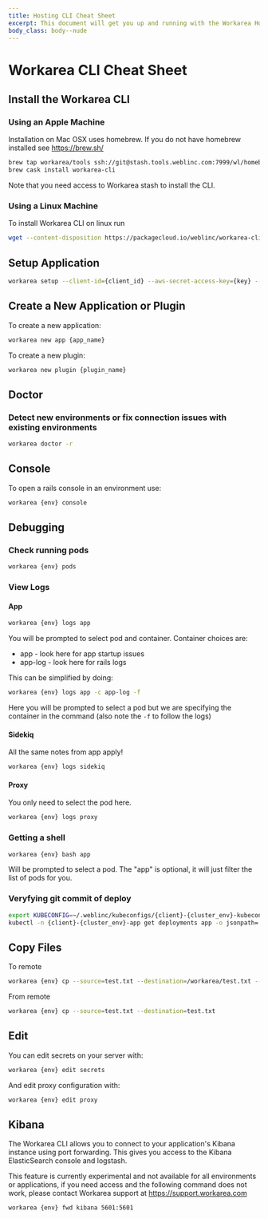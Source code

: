 ```yaml
---
title: Hosting CLI Cheat Sheet
excerpt: This document will get you up and running with the Workarea Hosting CLI.
body_class: body--nude
---
```


# Workarea CLI Cheat Sheet

## Install the Workarea CLI

### Using an Apple Machine

Installation on Mac OSX uses homebrew. If you do not have homebrew installed see <https://brew.sh/>

```bash
brew tap workarea/tools ssh://git@stash.tools.weblinc.com:7999/wl/homebrew-taps.git
brew cask install workarea-cli
```

Note that you need access to Workarea stash to install the CLI.

### Using a Linux Machine

To install Workarea CLI on linux run

```bash
wget --content-disposition https://packagecloud.io/weblinc/workarea-cli/packages/ubuntu/trusty/workarea-cli_2.1.0+20190424223847-1_amd64.deb/download.deb?read_token=632fa363936e9202ef857c752d851b1cc8d8cb4db166e515
```

## Setup Application

```bash
workarea setup --client-id={client_id} --aws-secret-access-key={key} --aws-access-key-id={key}
```

## Create a New Application or Plugin

To create a new application:

```bash
workarea new app {app_name}
```

To create a new plugin:

```bash
workarea new plugin {plugin_name}
```

## Doctor

### Detect new environments or fix connection issues with existing environments

```bash
workarea doctor -r
```

## Console

To open a rails console in an environment use:

```bash
workarea {env} console
```

## Debugging

### Check running pods

```bash
workarea {env} pods
```

### View Logs

#### App

```bash
workarea {env} logs app
```

You will be prompted to select pod and container.
Container choices are:

* app - look here for app startup issues
* app-log - look here for rails logs

This can be simplified by doing:

```bash
workarea {env} logs app -c app-log -f
```

Here you will be prompted to select a pod but we are specifying the container in the command (also note the `-f` to follow the logs)

#### Sidekiq

All the same notes from app apply!

```bash
workarea {env} logs sidekiq
```

#### Proxy

You only need to select the pod here.

```bash
workarea {env} logs proxy
```

### Getting a shell

```bash
workarea {env} bash app
```

Will be prompted to select a pod.  The "app" is optional, it will just filter the list of pods for you.

### Veryfying git commit of deploy

```bash
export KUBECONFIG=~/.weblinc/kubeconfigs/{client}-{cluster_env}-kubeconfig
kubectl -n {client}-{cluster_env}-app get deployments app -o jsonpath='{.spec.template.spec.containers[0].image}'
```

## Copy Files

To remote

```bash
workarea {env} cp --source=test.txt --destination=/workarea/test.txt --copy-to-remote
```

From remote

```bash
workarea {env} cp --source=test.txt --destination=test.txt
```

## Edit

You can edit secrets on your server with:

```bash
workarea {env} edit secrets
```

And edit proxy configuration with:

```bash
workarea {env} edit proxy
```

## Kibana

The Workarea CLI allows you to connect to your application's Kibana instance using port forwarding. This gives you access to the Kibana ElasticSearch console and logstash.

This feature is currently experimental and not available for all environments or applications, if you need access and the following command does not work, please contact Workarea support at <https://support.workarea.com>

```bash
workarea {env} fwd kibana 5601:5601
```
